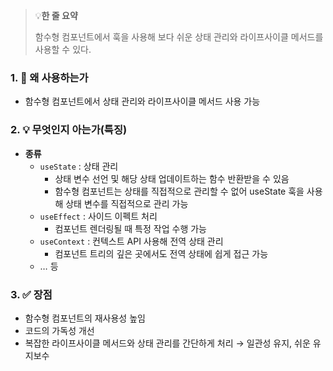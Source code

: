 > 💡**한 줄 요약**
>
> 함수형 컴포넌트에서 훅을 사용해 보다 쉬운 상태 관리와 라이프사이클 메서드를 사용할 수 있다.

### 1. 🤔 왜 사용하는가

- 함수형 컴포넌트에서 상태 관리와 라이프사이클 메서드 사용 가능

### 2. 💡 무엇인지 아는가(특징)

- **종류**
  - `useState` : 상태 관리
    - 상태 변수 선언 및 해당 상태 업데이트하는 함수 반환받을 수 있음
    - 함수형 컴포넌트는 상태를 직접적으로 관리할 수 없어 useState 훅을 사용해 상태 변수를 직접적으로 관리 가능
  - `useEffect` : 사이드 이펙트 처리
    - 컴포넌트 렌더링될 때 특정 작업 수행 가능
  - `useContext` : 컨텍스트 API 사용해 전역 상태 관리
    - 컴포넌트 트리의 깊은 곳에서도 전역 상태에 쉽게 접근 가능
  - … 등

### 3. ✅ 장점

- 함수형 컴포넌트의 재사용성 높임
- 코드의 가독성 개선
- 복잡한 라이프사이클 메서드와 상태 관리를 간단하게 처리
  → 일관성 유지, 쉬운 유지보수
